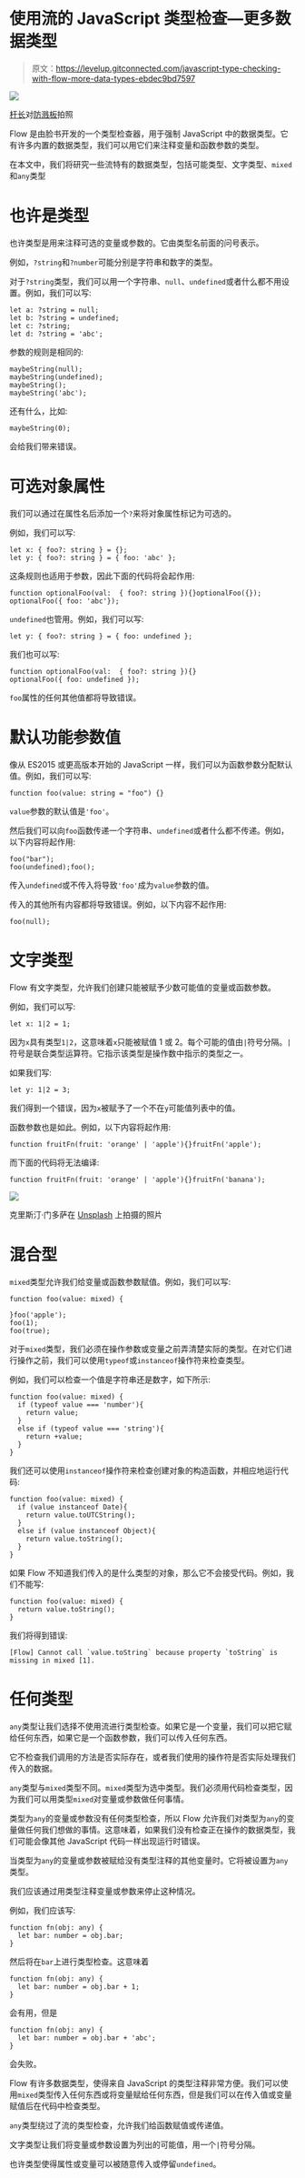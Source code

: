 # 使用流的 JavaScript 类型检查—更多数据类型

> 原文：<https://levelup.gitconnected.com/javascript-type-checking-with-flow-more-data-types-ebdec9bd7597>

![](img/803e5616b09ff78a8259c856a3c2feec.png)

[杆长](https://unsplash.com/@rodlong?utm_source=medium&utm_medium=referral)对[防溅板](https://unsplash.com?utm_source=medium&utm_medium=referral)拍照

Flow 是由脸书开发的一个类型检查器，用于强制 JavaScript 中的数据类型。它有许多内置的数据类型，我们可以用它们来注释变量和函数参数的类型。

在本文中，我们将研究一些流特有的数据类型，包括可能类型、文字类型、`mixed`和`any`类型

# 也许是类型

也许类型是用来注释可选的变量或参数的。它由类型名前面的问号表示。

例如，`?string`和`?number`可能分别是字符串和数字的类型。

对于`?string`类型，我们可以用一个字符串、`null`、`undefined`或者什么都不用设置。例如，我们可以写:

```
let a: ?string = null;
let b: ?string = undefined;
let c: ?string;
let d: ?string = 'abc';
```

参数的规则是相同的:

```
maybeString(null);
maybeString(undefined);
maybeString();
maybeString('abc');
```

还有什么，比如:

```
maybeString(0);
```

会给我们带来错误。

# 可选对象属性

我们可以通过在属性名后添加一个`?`来将对象属性标记为可选的。

例如，我们可以写:

```
let x: { foo?: string } = {};
let y: { foo?: string } = { foo: 'abc' };
```

这条规则也适用于参数，因此下面的代码将会起作用:

```
function optionalFoo(val:  { foo?: string }){}optionalFoo({});
optionalFoo({ foo: 'abc'});
```

`undefined`也管用。例如，我们可以写:

```
let y: { foo?: string } = { foo: undefined };
```

我们也可以写:

```
function optionalFoo(val:  { foo?: string }){}
optionalFoo({ foo: undefined });
```

`foo`属性的任何其他值都将导致错误。

# 默认功能参数值

像从 ES2015 或更高版本开始的 JavaScript 一样，我们可以为函数参数分配默认值。例如，我们可以写:

```
function foo(value: string = "foo") {}
```

`value`参数的默认值是`'foo'`。

然后我们可以向`foo`函数传递一个字符串、`undefined`或者什么都不传递。例如，以下内容将起作用:

```
foo("bar");     
foo(undefined);foo();
```

传入`undefined`或不传入将导致`'foo'`成为`value`参数的值。

传入的其他所有内容都将导致错误。例如，以下内容不起作用:

```
foo(null);
```

# 文字类型

Flow 有文字类型，允许我们创建只能被赋予少数可能值的变量或函数参数。

例如，我们可以写:

```
let x: 1|2 = 1;
```

因为`x`具有类型`1|2`，这意味着`x`只能被赋值 1 或 2。每个可能的值由`|`符号分隔。`|`符号是联合类型运算符。它指示该类型是操作数中指示的类型之一。

如果我们写:

```
let y: 1|2 = 3;
```

我们得到一个错误，因为`x`被赋予了一个不在`y`可能值列表中的值。

函数参数也是如此。例如，以下内容将起作用:

```
function fruitFn(fruit: 'orange' | 'apple'){}fruitFn('apple');
```

而下面的代码将无法编译:

```
function fruitFn(fruit: 'orange' | 'apple'){}fruitFn('banana');
```

![](img/1d5a582b8e94a446382a00ea3f4689ee.png)

克里斯汀·门多萨在 [Unsplash](https://unsplash.com?utm_source=medium&utm_medium=referral) 上拍摄的照片

# 混合型

`mixed`类型允许我们给变量或函数参数赋值。例如，我们可以写:

```
function foo(value: mixed) {

}foo('apple');
foo(1);
foo(true);
```

对于`mixed`类型，我们必须在操作参数或变量之前弄清楚实际的类型。在对它们进行操作之前，我们可以使用`typeof`或`instanceof`操作符来检查类型。

例如，我们可以检查一个值是字符串还是数字，如下所示:

```
function foo(value: mixed) {
  if (typeof value === 'number'){
    return value;
  }
  else if (typeof value === 'string'){
    return +value;
  }
}
```

我们还可以使用`instanceof`操作符来检查创建对象的构造函数，并相应地运行代码:

```
function foo(value: mixed) {
  if (value instanceof Date){
    return value.toUTCString();
  }
  else if (value instanceof Object){
    return value.toString();
  }
}
```

如果 Flow 不知道我们传入的是什么类型的对象，那么它不会接受代码。例如，我们不能写:

```
function foo(value: mixed) {
  return value.toString();
}
```

我们将得到错误:

```
[Flow] Cannot call `value.toString` because property `toString` is missing in mixed [1].
```

# 任何类型

`any`类型让我们选择不使用流进行类型检查。如果它是一个变量，我们可以把它赋给任何东西，如果它是一个函数参数，我们可以传入任何东西。

它不检查我们调用的方法是否实际存在，或者我们使用的操作符是否实际处理我们传入的数据。

`any`类型与`mixed`类型不同。`mixed`类型为选中类型。我们必须用代码检查类型，因为我们可以用类型`mixed`对变量或参数做任何事情。

类型为`any`的变量或参数没有任何类型检查，所以 Flow 允许我们对类型为`any`的变量做任何我们想做的事情。这意味着，如果我们没有检查正在操作的数据类型，我们可能会像其他 JavaScript 代码一样出现运行时错误。

当类型为`any`的变量或参数被赋给没有类型注释的其他变量时。它将被设置为`any`类型。

我们应该通过用类型注释变量或参数来停止这种情况。

例如，我们应该写:

```
function fn(obj: any) {
  let bar: number = obj.bar;
}
```

然后将在`bar`上进行类型检查。这意味着

```
function fn(obj: any) {
  let bar: number = obj.bar + 1;  
}
```

会有用，但是

```
function fn(obj: any) {
  let bar: number = obj.bar + 'abc';  
}
```

会失败。

Flow 有许多数据类型，使得来自 JavaScript 的类型注释非常方便。我们可以使用`mixed`类型传入任何东西或将变量赋给任何东西，但是我们可以在传入值或变量赋值后在代码中检查类型。

`any`类型绕过了流的类型检查，允许我们给函数赋值或传递值。

文字类型让我们将变量或参数设置为列出的可能值，用一个`|`符号分隔。

也许类型使得属性或变量可以被随意传入或停留`undefined`。